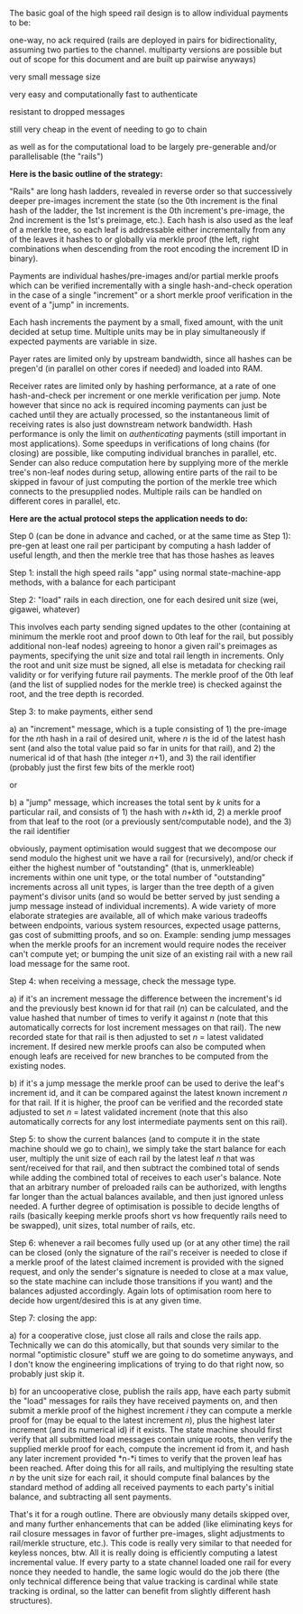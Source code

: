 The basic goal of the high speed rail design is to allow individual payments to be:

one-way, no ack required (rails are deployed in pairs for bidirectionality, assuming two parties to the channel. multiparty versions are possible but out of scope for this document and are built up pairwise anyways)

very small message size

very easy and computationally fast to authenticate

resistant to dropped messages

still very cheap in the event of needing to go to chain

as well as for the computational load to be largely pre-generable and/or parallelisable (the "rails")

**Here is the basic outline of the strategy:**

"Rails" are long hash ladders, revealed in reverse order so that successively deeper pre-images increment the state (so the 0th increment is the final hash of the ladder, the 1st increment is the 0th increment's pre-image, the 2nd increment is the 1st's preimage, etc.).  Each hash is also used as the leaf of a merkle tree, so each leaf is addressable either incrementally from any of the leaves it hashes to or globally via merkle proof (the left, right combinations when descending from the root encoding the increment ID in binary).

Payments are individual hashes/pre-images and/or partial merkle proofs which can be verified incrementally with a single hash-and-check operation in the case of a single "increment" or a short merkle proof verification in the event of a "jump" in increments.

Each hash increments the payment by a small, fixed amount, with the unit decided at setup time.  Multiple units may be in play simultaneously if expected payments are variable in size.

Payer rates are limited only by upstream bandwidth, since all hashes can be pregen'd (in parallel on other cores if needed) and loaded into RAM.

Receiver rates are limited only by hashing performance, at a rate of one hash-and-check per increment or one merkle verification per jump.  Note however that since no ack is required incoming payments can just be cached until they are actually processed, so the instantaneous limit of receiving rates is also just downstream network bandwidth. Hash performance is only the limit on *authenticating* payments (still important in most applications). Some speedups in verifications of long chains (for closing) are possible, like computing individual branches in parallel, etc.  Sender can also reduce computation here by supplying more of the merkle tree's non-leaf nodes during setup, allowing entire parts of the rail to be skipped in favour of just computing the portion of the merkle tree which connects to the presupplied nodes. Multiple rails can be handled on different cores in parallel, etc.

**Here are the actual protocol steps the application needs to do:**

Step 0 (can be done in advance and cached, or at the same time as Step 1): pre-gen at least one rail per participant by computing a hash ladder of useful length, and then the merkle tree that has those hashes as leaves

Step 1: install the high speed rails "app" using normal state-machine-app methods, with a balance for each participant

Step 2: "load" rails in each direction, one for each desired unit size (wei, gigawei, whatever)

This involves each party sending signed updates to the other (containing at minimum the merkle root and proof down to 0th leaf for the rail, but possibly additional non-leaf nodes) agreeing to honor a given rail's preimages as payments, specifying the unit size and total rail length in increments. Only the root and unit size must be signed, all else is metadata for checking rail validity or for verifying future rail payments. The merkle proof of the 0th leaf (and the list of supplied nodes for the merkle tree) is checked against the root, and the tree depth is recorded.

Step 3: to make payments, either send

a) an "increment" message, which is a tuple consisting of 1) the pre-image for the *n*th hash in a rail of desired unit, where *n* is the id of the latest hash sent (and also the total value paid so far in units for that rail), and 2) the numerical id of that hash (the integer *n*+1), and 3) the rail identifier (probably just the first few bits of the merkle root)

or

b) a "jump" message, which increases the total sent by *k* units for a particular rail, and consists of 1) the hash with *n*+*k*th id, 2) a merkle proof from that leaf to the root (or a previously sent/computable node), and the 3) the rail identifier

obviously, payment optimisation would suggest that we decompose our send modulo the highest unit we have a rail for (recursively), and/or check if either the highest number of "outstanding" (that is, unmerkleable) increments within one unit type, or the total number of "outstanding" increments across all unit types, is larger than the tree depth of a given payment's divisor units (and so would be better served by just sending a jump message instead of individual increments).  A wide variety of more elaborate strategies are available, all of which make various tradeoffs between endpoints, various system resources, expected usage patterns, gas cost of submitting proofs, and so on. Example: sending jump messages when the merkle proofs for an increment would require nodes the receiver can't compute yet; or bumping the unit size of an existing rail with a new rail load message for the same root.

Step 4: when receiving a message, check the message type.

a) if it's an increment message the difference between the increment's id and the previously best known id for that rail (*n*) can be calculated, and the value hashed that number of times to verify it against *n* (note that this automatically corrects for lost increment messages on that rail). The new recorded state for that rail is then adjusted to set *n* = latest validated increment. If desired new merkle proofs can also be computed when enough leafs are received for new branches to be computed from the existing nodes.

b) if it's a jump message the merkle proof can be used to derive the leaf's increment id, and it can be compared against the latest known increment *n* for that rail. If it is higher, the proof can be verified and the recorded state adjusted to set *n* = latest validated increment (note that this also automatically corrects for any lost intermediate payments sent on this rail).

Step 5: to show the current balances (and to compute it in the state machine should we go to chain), we simply take the start balance for each user, multiply the unit size of each rail by the latest leaf *n* that was sent/received for that rail, and then subtract the combined total of sends while adding the combined total of receives to each user's balance.  Note that an arbitrary number of preloaded rails can be authorized, with lengths far longer than the actual balances available, and then just ignored unless needed. A further degree of optimisation is possible to decide lengths of rails (basically keeping merkle proofs short vs how frequently rails need to be swapped), unit sizes, total number of rails, etc.

Step 6: whenever a rail becomes fully used up (or at any other time) the rail can be closed (only the signature of the rail's receiver is needed to close if a merkle proof of the latest claimed increment is provided with the signed request, and only the sender's signature is needed to close at a max value, so the state machine can include those transitions if you want) and the balances adjusted accordingly.  Again lots of optimisation room here to decide how urgent/desired this is at any given time.

Step 7: closing the app:

a) for a cooperative close, just close all rails and close the rails app.  Technically we can do this atomically, but that sounds very similar to the normal "optimistic closure" stuff we are going to do sometime anyways, and I don't know the engineering implications of trying to do that right now, so probably just skip it.

b) for an uncooperative close, publish the rails app, have each party submit the "load" messages for rails they have received payments on, and then submit a merkle proof of the highest increment *i* they can compute a merkle proof for (may be equal to the latest increment *n*), plus the highest later increment (and its numerical id) if it exists. The state machine should first verify that all submitted load messages contain unique roots, then verify the supplied merkle proof for each, compute the increment id from it, and hash any later increment provided *n-*i times to verify that the proven leaf has been reached. After doing this for all rails, and multiplying the resulting state *n* by the unit size for each rail, it should compute final balances by the standard method of adding all received payments to each party's initial balance, and subtracting all sent payments.

That's it for a rough outline.  There are obviously many details skipped over, and many further enhancements that can be added (like eliminating keys for rail closure messages in favor of further pre-images, slight adjustments to rail/merkle structure, etc.).  This code is really very similar to that needed for keyless nonces, btw.  All it is really doing is efficiently computing a latest incremental value.  If every party to a state channel loaded one rail for every nonce they needed to handle, the same logic would do the job there (the only technical difference being that value tracking is cardinal while state tracking is ordinal, so the latter can benefit from slightly different hash structures).
